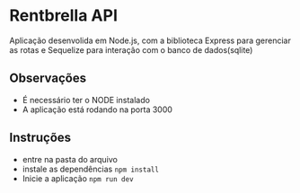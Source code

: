 # Rentbrella API

Aplicação desenvolida em Node.js, com a biblioteca Express para gerenciar as rotas e Sequelize para interação com o banco de dados(sqlite)

## Observações

- É necessário ter o NODE instalado
- A aplicação está rodando na porta 3000

## Instruções

- entre na pasta do arquivo
- instale as dependências
  `npm install`
- Inicie a aplicação `npm run dev`

